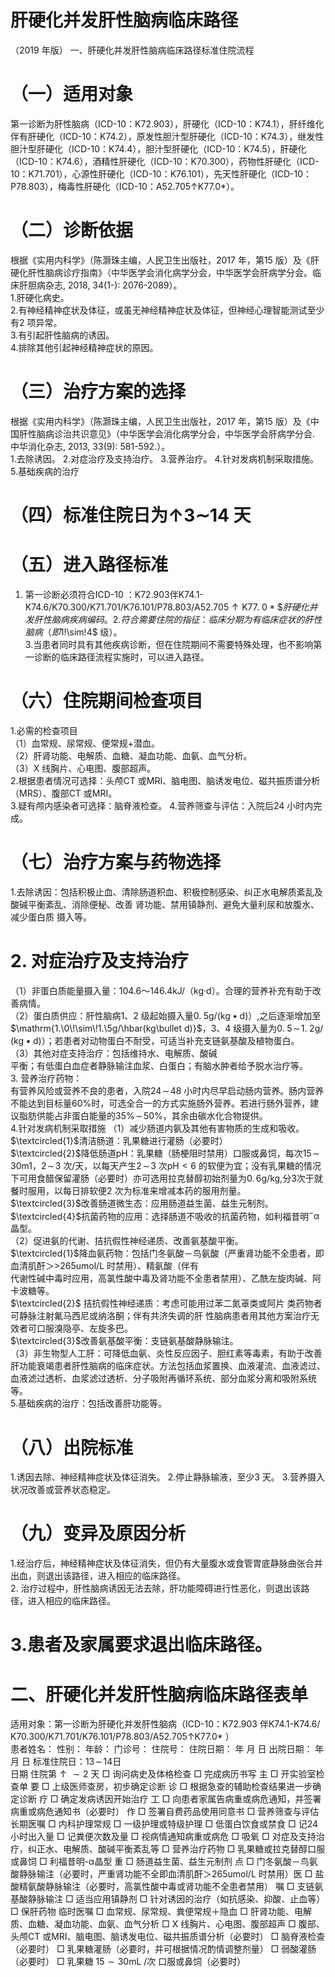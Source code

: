 # 肝硬化并发肝性脑病临床路径  
（2019 年版） 一、肝硬化并发肝性脑病临床路径标准住院流程  
# （一）适用对象  
第一诊断为肝性脑病（ICD-10：K72.903），肝硬化（ICD-10：K74.1），肝纤维化伴有肝硬化（ICD-10：K74.2），原发性胆汁型肝硬化（ICD-10：K74.3），继发性胆汁型肝硬化（ICD-10：K74.4），胆汁型肝硬化（ICD-10：K74.5），肝硬化（ICD-10：K74.6），酒精性肝硬化（ICD-10：K70.300），药物性肝硬化（ICD-10：K71.701），心源性肝硬化（ICD-10：K76.101），先天性肝硬化（ICD-10：P78.803），梅毒性肝硬化（ICD-10：A52.705↑K77.0\*）。  
# （二）诊断依据  
根据《实用内科学》（陈灏珠主编，人民卫生出版社，2017 年，第15 版）及《肝硬化肝性脑病诊疗指南》（中华医学会消化病学分会，中华医学会肝病学分会。临床肝胆病杂志, 2018, 34(1-): 2076-2089）。  
1.肝硬化病史。  
2.有神经精神症状及体征，或虽无神经精神症状及体征，但神经心理智能测试至少有2 项异常。  
3.有引起肝性脑病的诱因。  
4.排除其他引起神经精神症状的原因。  
# （三）治疗方案的选择  
根据《实用内科学》（陈灏珠主编，人民卫生出版社，2017 年，第15 版）及《中国肝性脑病诊治共识意见》（中华医学会消化病学分会，中华医学会肝病学分会. 中华消化杂志, 2013, 33(9): 581-592.）。  
1.去除诱因。 2.对症治疗及支持治疗。 3.营养治疗。 4.针对发病机制采取措施。 5.基础疾病的治疗  
# （四）标准住院日为$\mathord{\uparrow}3\mathord{\sim}14$ 天  
# （五）进入路径标准  
1. 第一诊断必须符合ICD-10 ：K72.903伴K74.1-K74.6/K70.300/K71.701/K76.101/P78.803/A52.705$\uparrow\mathrm{K77.}\ 0*\$肝硬化并发肝性脑病疾病编码。  
2.符合需要住院的指征：临床分期为有临床症状的肝性脑病（即$1\!\sim\!4$ 级）。  
3.当患者同时具有其他疾病诊断，但在住院期间不需要特殊处理，也不影响第一诊断的临床路径流程实施时，可以进入路径。  
# （六）住院期间检查项目  
1.必需的检查项目  
（1）血常规、尿常规、便常规$+$潜血。  
（2）肝肾功能、电解质、血糖、凝血功能、血氨、血气分析。  
（3）X 线胸片、心电图、腹部超声。  
2.根据患者情况可选择：头颅CT 或MRI、脑电图、脑诱发电位、磁共振质谱分析（MRS）、腹部CT 或MRI。  
3.疑有颅内感染者可选择：脑脊液检查。 4.营养筛查与评估：入院后24 小时内完成。  
# （七）治疗方案与药物选择  
1.去除诱因：包括积极止血、清除肠道积血、积极控制感染、纠正水电解质紊乱及酸碱平衡紊乱、消除便秘、改善 肾功能、禁用镇静剂、避免大量利尿和放腹水、减少蛋白质 摄入等。  
# 2. 对症治疗及支持治疗  
（1）非蛋白质能量摄入量：104.6～146.4kJ/（kg·d）。合理的营养补充有助于改善病情。  
（2）蛋白质供应：肝性脑病1、2 级起始摄入量$0.\;5\mathrm{g}/$$(\mathrm{kg}\bullet\mathrm{d})$）,之后逐渐增加至$\mathrm{1.\0\!\sim\!1.\5g/\hbar(kg\bullet d)}$，3、4 级摄入量为$0.\;5\!\sim\!1.\;2\mathrm{g}/\;\left(\mathrm{kg}\bullet\mathrm{d}\right)$）；若患者对动物蛋白不耐受，可适当补充支链氨基酸及植物蛋白。  
（3）其他对症支持治疗：包括维持水、电解质、酸碱  
平衡；有低蛋白血症者静脉输注血浆、白蛋白；有脑水肿者给予脱水治疗等。  
3. 营养治疗药物：  
有营养风险或营养不良的患者，入院$24\!\sim\!48$ 小时内尽早启动肠内营养。肠内营养不能达到目标量$60\%$时，可选全合一的方式实施肠外营养。若进行肠外营养，建议脂肪供能占非蛋白能量的$35\%\!\sim\!50\%$，其余由碳水化合物提供。  
4.针对发病机制采取措施 （1）减少肠道内氨及其他有害物质的生成和吸收。 $\textcircled{1}$清洁肠道：乳果糖进行灌肠（必要时）  
$\textcircled{2}$降低肠道pH：乳果糖（肠梗阻时禁用）口服或鼻饲，每次$15\!\sim\!30\mathrm{m}1$，$2\!\sim\!3$ 次/天，以每天产生$2\!\sim\!3$ 次$\mathrm{pH}{<}6$ 的软便为宜；没有乳果糖的情况下可用食醋保留灌肠（必要时）亦可选用拉克替醇初始剂量为$0.\,6\mathrm{g/kg}$,分3次于就餐时服用，以每日排软便2 次为标准来增减本药的服用剂量。  
$\textcircled{3}$改善肠道微生态：应用肠道益生菌、益生元制剂。  
$\textcircled{4}$抗菌药物的应用：选择肠道不吸收的抗菌药物，如利福昔明${}^{-}\upalpha$ 晶型。  
（2）促进氨的代谢、拮抗假性神经递质、改善氨基酸平衡。  
$\textcircled{1}$降血氨药物：包括门冬氨酸－鸟氨酸（严重肾功能不全患者，即血清肌酐＞>265umol/L 时禁用）、精氨酸（伴有  
代谢性碱中毒时应用，高氯性酸中毒及肾功能不全患者禁用）、乙酰左旋肉碱、阿卡波糖等。  
$\textcircled{2}$ 拮抗假性神经递质：考虑可能用过苯二氮䓬类或阿片 类药物者可静脉注射氟马西尼或纳洛酮；伴有共济失调的肝 性脑病患者用其他方案治疗无效者可口服溴隐亭、左旋多巴。  
$\textcircled{3}$改善氨基酸平衡：支链氨基酸静脉输注。  
（3）非生物型人工肝：可降低血氨、炎性反应因子、胆红素等毒素，有助于改善肝功能衰竭患者肝性脑病的临床症状。方法包括血浆置换、血液灌流、血液滤过、血液滤过透析、血浆滤过透析、分子吸附再循环系统、部分血浆分离和吸附系统等。  
5.基础疾病的治疗：包括改善肝功能等。  
# （八）出院标准  
1.诱因去除、神经精神症状及体征消失。 2.停止静脉输液，至少3 天。 3.营养摄入状况改善或营养状态稳定。  
# （九）变异及原因分析  
1.经治疗后，神经精神症状及体征消失，但仍有大量腹水或食管胃底静脉曲张合并出血，则退出该路径，进入相应的临床路径。  
2. 治疗过程中，肝性脑病诱因无法去除，肝功能障碍进行性恶化，则退出该路径，进入相应的临床路径。  
# 3.患者及家属要求退出临床路径。  
# 二、肝硬化并发肝性脑病临床路径表单  
适用对象：第一诊断为肝硬化并发肝性脑病（ICD-10：K72.903 伴K74.1-K74.6/ K70.300/K71.701/K76.101/P78.803/A52.705↑K77.0\* ）  
患者姓名：      性别：       年龄：       门诊号：     住院号：         住院日期：     年    月   日  出院日期：     年    月   日 标准住院日：$13\!\sim\!14$日  
日期 住院第${\uparrow}{\sim}2$ 天 □ 询问病史及体格检查 □ 完成病历书写 主 □ 开实验室检查单 要 □ 上级医师查房，初步确定诊断 诊  □ 根据急查的辅助检查结果进一步确定诊断 疗  □ 确定发病诱因开始治疗 工 □ 向患者家属告病重或病危通知，并签署病重或病危通知书（必要时） 作 □ 签署自费药品使用同意书  □ 营养筛查与评估  长期医嘱 □ 内科护理常规 □ 一级护理或特级护理 □ 低蛋白饮食或禁食 □ 记24 小时出入量 □ 记粪便次数及量 □ 视病情通知病重或病危  □ 吸氧  □ 对症及支持治疗，纠正水、电解质、酸碱平衡紊乱等 □ 营养治疗药物 □ 乳果糖或拉克替醇口服或鼻饲  □ 利福昔明-α晶型 重 □ 肠道益生菌、益生元制剂 点 □ 门冬氨酸－鸟氨酸静脉输注（必要时，严重肾功能不全即血清肌酐＞265umol/L 时禁用）医 □ 盐酸精氨酸静脉输注（必要时，高氯性酸中毒或肾功能不全患者禁用） 嘱 □ 支链氨基酸静脉输注 □ 适当应用镇静剂 □ 针对诱因的治疗（如抗感染、抑酸、止血等）  □ 保肝药物 临时医嘱  □ 血常规、尿常规、粪便常规＋隐血  □ 肝肾功能、电解质、血糖、凝血功能、血氨、血气分析 □ X 线胸片、心电图、腹部超声 □ 腹部、头颅CT 或MRI、脑电图、脑诱发电位、磁共振质谱分析（必要时） □ 脑脊液检查（必要时） □ 乳果糖灌肠（必要时，并可根据情况酌情调整剂量） □ 弱酸灌肠（必要时） □ 乳果糖 $15{\sim}30\mathrm{mL}$ /次 口服或鼻饲（必要时）  
